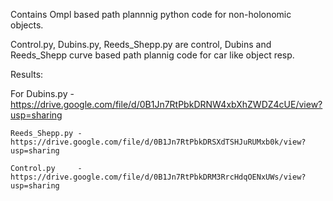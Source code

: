 Contains Ompl based path plannnig python code for non-holonomic objects.

Control.py, Dubins.py, Reeds_Shepp.py are control, Dubins and Reeds_Shepp curve based path plannig code for car like object resp.

Results:

For Dubins.py      - https://drive.google.com/file/d/0B1Jn7RtPbkDRNW4xbXhZWDZ4cUE/view?usp=sharing

    Reeds_Shepp.py - https://drive.google.com/file/d/0B1Jn7RtPbkDRSXdTSHJuRUMxb0k/view?usp=sharing
    
    Control.py     - https://drive.google.com/file/d/0B1Jn7RtPbkDRM3RrcHdqOENxUWs/view?usp=sharing




